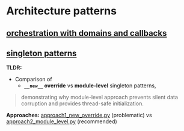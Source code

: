 # Architecture patterns

## [orchestration with domains and callbacks](/orchestration/base-domain/README.md)

## [singleton patterns](/patterns/singleton-patterns/README.md)

**TLDR:**

- Comparison of
  - **`__new__` override** vs **module-level** singleton patterns,

> demonstrating why module-level approach prevents silent data corruption and provides thread-safe initialization.

**Approaches:** [approach1_new_override.py](/patterns/singleton-patterns/src/singleton_patterns/approach1_new_override.py) (problematic) vs [approach2_module_level.py](/patterns/singleton-patterns/src/singleton_patterns/approach2_module_level.py) (recommended)
